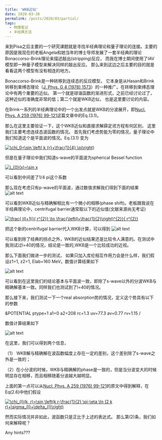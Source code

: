 ```yaml
---
title: 'WKB近似'
date: 2020-03-30
permalink: /posts/2020/03/partial/
tags:
  - 物理笔记
  - 半经典方法
---
```

来到Pisa之后主要的一个研究课题就是寻找半经典理论和量子理论的连接。主要的原因是我现在的老板Angela和她当年的博士导师发展了一套半经典的理论Bonaccorso-Brink理论来描述敲出(stripping)反应， 而我在博士期间使用了IAV模型即一种量子模型来解决同样的敲出反应。 那么来到这边之后主要的目的就是看看这两个模型有没有相连的地方。


Bonaccorso-Brink是一种转移到连续态的反应模型， 它本身是从Hasan和Brink转移到束缚态理论（<a href="https://jinleiphys.github.io/files/hasan1978.pdf">J. Phys. G 4 (1978) 1573</a>）的一种推广。在转移到束缚态理论中有两个重要的近似。 第一个就是球谐函数的渐进形式，之前已经讨论过了，这种近似的准确度非常的低；第二个就是WKB近似， 也是这里要讨论的内容。

在Brink一系列的半经典理论中的一个出发点就是WKB的分波展开，即<a href="https://jinleiphys.github.io/files/landowne1976.pdf">Nucl. Phys. A 259 (1976) 99-121</a>这篇文章中的Eq.(3.1)。

那么在这里主要验证一下，这个WKB近似和直接求解薛定谔方程有何区别， 这里我们主要考虑连续态波函数的情况。 首先我们考虑势能为零的情况，量子理论中我们知道这个是平面波的情况。Eq.(3.1) 变为

<a href="https://www.codecogs.com/eqnedit.php?latex=\chi_0=\sin&space;\left(&space;k&space;{r}&plus;\frac{1}{4}&space;\pi\right)" target="_blank"><img src="https://latex.codecogs.com/gif.latex?\chi_0=\sin&space;\left(&space;k&space;{r}&plus;\frac{1}{4}&space;\pi\right)" title="\chi_0=\sin \left( k {r}+\frac{1}{4} \pi\right)" /></a>

但是在量子理论中我们知道s-wave的平面波为spherical Bessel function

<a href="https://www.codecogs.com/eqnedit.php?latex=j_{0}(x)=\sin&space;x" target="_blank"><img src="https://latex.codecogs.com/gif.latex?j_{0}(x)=\sin&space;x" title="j_{0}(x)=\sin x" /></a>

可以看到中间差了1/4 pi这个系数


那么现在考虑只有p-wave的平面波，通过数值求解我们得到下面的结果
![alt text](https://jinleiphys.github.io/files/planewave_wkb_1.png)

可以看到WKB近似与精确解相比有一个微小的相移(phase shift)。老板跟我说在半经典理论中，centrifugal barrier通常取以下的近似值(文献来源尚无考证)

<a href="https://www.codecogs.com/eqnedit.php?latex=\frac{&space;l(l&plus;1)}{&space;r^{2}}&space;\to&space;\frac{\left(l&plus;\frac{1}{2}\right)^{2}}{&space;r^{2}}" target="_blank"><img src="https://latex.codecogs.com/gif.latex?\frac{&space;l(l&plus;1)}{&space;r^{2}}&space;\to&space;\frac{\left(l&plus;\frac{1}{2}\right)^{2}}{&space;r^{2}}" title="\frac{ l(l+1)}{ r^{2}} \to \frac{\left(l+\frac{1}{2}\right)^{2}}{ r^{2}}" /></a>

把这个新的centrifugal barrier代入WKB计算，可以得到
![alt text](https://jinleiphys.github.io/files/planewave_wkb_2.png)

可以看到除了经典的拐点之外，WKB的近似结果还是比较令人满意的。在测试中我测试过l=40的情况，结论是一致的,WKB是一个比较成功的近视。

那么下面我们做进一步的测试， 如果只加入库伦相互作用力会是什么样，我们假设z1=1, z2=1, Elab=160 MeV。数值计算结果如下

![alt text](https://jinleiphys.github.io/files/planewave_wkb_3.png)

可以看到在这里我们的结论基本与平面波一致，即除了s-wave以外的分波WKB与精确解基本一致。同样我们也测试到了l=40的情况。

那么接下来，我们测试一下一个real absorption势的情况，定义这个势具有以下的参数

&POTENTIAL ptype=1 a1=0 a2=208 rc=1.3
            uv=77.3 av=0.77 rv=1.15 /

数值计算结果如下

![alt text](https://jinleiphys.github.io/files/planewave_wkb_4.png)

在这里，我们可以得到两个信息，

（1） WKB解与精确解在波函数幅度上存在一定的差别，这个差别除了s-wave之外是一致的；

（2）在小分波的时候，WKB与精确解的phase是一致的，但是当分波变大的时候明显存在相移，而且相移随着分波越大越明显。


上面的第一点可以从<a href="https://jinleiphys.github.io/files/landowne1976.pdf">Nucl. Phys. A 259 (1976) 99-121</a>的原文中得到解释，在Eq(2.6)中他们假设

<a href="https://www.codecogs.com/eqnedit.php?latex=\chi_{l}(k,&space;r)=\sin&space;\left(k&space;r-\frac{1}{2}&space;\pi-\eta&space;\ln&space;(2&space;k&space;r)&plus;\sigma_{l}&plus;\delta_{l}\right)" target="_blank"><img src="https://latex.codecogs.com/gif.latex?\chi_{l}(k,&space;r)=\sin&space;\left(k&space;r-\frac{1}{2}&space;\pi-\eta&space;\ln&space;(2&space;k&space;r)&plus;\sigma_{l}&plus;\delta_{l}\right)" title="\chi_{l}(k, r)=\sin \left(k r-\frac{1}{2} \pi-\eta \ln (2 k r)+\sigma_{l}+\delta_{l}\right)" /></a>


然而实际情况并非如此，波函数只是正比于上述的表达式。 那么第(2)条，我们如何来解释呢？

Any hints???
